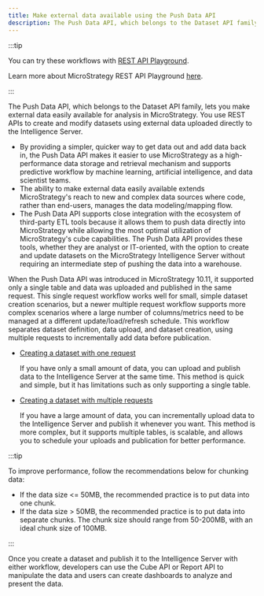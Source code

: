 ```yaml
---
title: Make external data available using the Push Data API
description: The Push Data API, which belongs to the Dataset API family, lets you make external data easily available for analysis in MicroStrategy. You use REST APIs to create and modify datasets using external data uploaded directly to the Intelligence Server.
---
```


:::tip

You can try these workflows with [REST API Playground](https://www.postman.com/microstrategysdk/workspace/microstrategy-rest-api/folder/16131298-724e8a71-2d94-4887-af80-f57d62503f46?ctx=documentation).

Learn more about MicroStrategy REST API Playground [here](/docs/getting-started/playground.md).

:::

The Push Data API, which belongs to the Dataset API family, lets you make external data easily available for analysis in MicroStrategy. You use REST APIs to create and modify datasets using external data uploaded directly to the Intelligence Server.

- By providing a simpler, quicker way to get data out and add data back in, the Push Data API makes it easier to use MicroStrategy as a high-performance data storage and retrieval mechanism and supports predictive workflow by machine learning, artificial intelligence, and data scientist teams.
- The ability to make external data easily available extends MicroStrategy's reach to new and complex data sources where code, rather than end-users, manages the data modeling/mapping flow.
- The Push Data API supports close integration with the ecosystem of third-party ETL tools because it allows them to push data directly into MicroStrategy while allowing the most optimal utilization of MicroStrategy's cube capabilities. The Push Data API provides these tools, whether they are analyst or IT-oriented, with the option to create and update datasets on the MicroStrategy Intelligence Server without requiring an intermediate step of pushing the data into a warehouse.

When the Push Data API was introduced in MicroStrategy 10.11, it supported only a single table and data was uploaded and published in the same request. This single request workflow works well for small, simple dataset creation scenarios, but a newer multiple request workflow supports more complex scenarios where a large number of columns/metrics need to be managed at a different update/load/refresh schedule. This workflow separates dataset definition, data upload, and dataset creation, using multiple requests to incrementally add data before publication.

- [Creating a dataset with one request](create-a-dataset-with-one-request/workflow-create-and-modify-a-dataset-with-one-request.md)

  If you have only a small amount of data, you can upload and publish data to the Intelligence Server at the same time. This method is quick and simple, but it has limitations such as only supporting a single table.

- [Creating a dataset with multiple requests](create-a-dataset-incrementally-with-multiple-requests/create-a-dataset-incrementally-with-multiple-requests.md)

  If you have a large amount of data, you can incrementally upload data to the Intelligence Server and publish it whenever you want. This method is more complex, but it supports multiple tables, is scalable, and allows you to schedule your uploads and publication for better performance.

:::tip

To improve performance, follow the recommendations below for chunking data:

- If the data size <= 50MB, the recommended practice is to put data into one chunk.
- If the data size > 50MB, the recommended practice is to put data into separate chunks. The chunk size should range from 50-200MB, with an ideal chunk size of 100MB.

:::

Once you create a dataset and publish it to the Intelligence Server with either workflow, developers can use the Cube API or Report API to manipulate the data and users can create dashboards to analyze and present the data.
